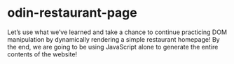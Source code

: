 # odin-restaurant-page
Let’s use what we’ve learned and take a chance to continue practicing DOM manipulation by dynamically rendering a simple restaurant homepage! By the end, we are going to be using JavaScript alone to generate the entire contents of the website!
